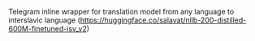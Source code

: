 Telegram inline wrapper for translation model from any language to interslavic language (https://huggingface.co/salavat/nllb-200-distilled-600M-finetuned-isv_v2)

